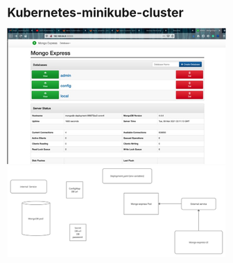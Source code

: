# Kubernetes-minikube-cluster
![Test image 1](https://github.com/Saikumarmokkala/Kubernetes-minikube-cluster/blob/main/image.jpg)
![Test image 2](https://github.com/Saikumarmokkala/Kubernetes-minikube-cluster/blob/main/Overview.png)
